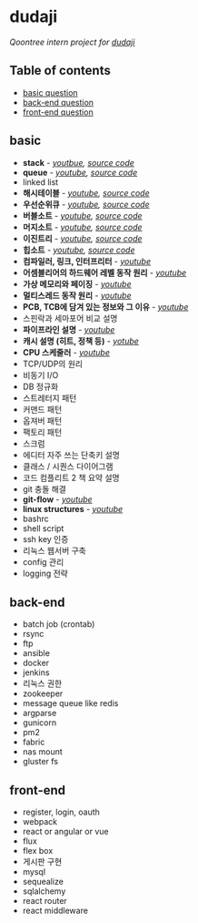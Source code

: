 dudaji
===========

_Qoontree intern project for [dudaji](https://sites.google.com/view/dudaji)_

## Table of contents

- [basic question](#basic)
- [back-end question](#back-end)
- [front-end question](#front-end)

## basic
*	**stack** - _[youtbue](https://www.youtube.com/watch?v=aLGRw0OiNmk), [source code](data-structure/stack/stack_practice.py)_
*	**queue** - _[youtube](https://www.youtube.com/watch?v=_KVtH_nAZLg), [source code](data-structure/queue/queue_practice.py)_
*	linked list
*	**해시테이블** - _[youtube](https://www.youtube.com/watch?v=qXcHg0N6f9o), [source code](data-structure/hash-table/hash_table_practice.py)_
*	**우선순위큐** - _[youtube](https://www.youtube.com/watch?v=_KVtH_nAZLg), [source code](data-structure/heap/heap_practice.py)_
*	**버블소트** - _[youtube](https://www.youtube.com/watch?v=8DnDUGxDBOg), [source code](sort/bubble_sort.py)_
*	**머지소트** - _[youtube](https://www.youtube.com/watch?v=W-ksxCkwGh0), [source code](sort/merge_sort.py)_
*	**이진트리** - _[youtube](https://www.youtube.com/watch?v=4WvUQyKVPAU), [source code](data-structure/tree/tree_practice.py)_
*	**힙소트** - _[youtube](https://www.youtube.com/watch?v=eN9tuusEvtg), [source code](sort/heap_sort.py)_
*	**컴파일러, 링크, 인터프리터** - _[youtube](https://www.youtube.com/watch?v=ZHoZj1ke1uk)_
*	**어셈블리어의 하드웨어 레벨 동작 원리** - _[youtube](https://youtu.be/pK3jXe2UvIg)_
*	**가상 메모리와 페이징** - _[youtube](https://youtu.be/KnQjXQ04yOc)_
*	**멀티스레드 동작 원리** - _[youtube](https://www.youtube.com/watch?v=xYxAIbU_gl4)_
*	**PCB, TCB에 담겨 있는 정보와 그 이유** - _[youtube](https://www.youtube.com/watch?v=IO_zh9OsmXg)_
*	스핀락과 세마포어 비교 설명
*	**파이프라인 설명** - _[youtube](https://youtu.be/Nozm_5elf6U)_
*	**캐시 설명 (히트, 정책 등)** - _[yotube](https://youtu.be/5DO0dmPReMo)_
*	**CPU 스케줄러** - _[youtube](https://www.youtube.com/watch?v=6hWhyjhvo58)_
*	TCP/UDP의 원리
*	비동기 I/O
*	DB 정규화
*	스트레터지 패턴
*	커맨드 패턴
*	옵져버 패턴
*	팩토리 패턴
*	스크럼
*	에디터 자주 쓰는 단축키 설명
*	클래스 / 시퀀스 다이어그램
*	코드 컴플리트 2 책 요약 설명
*	git 충돌 해결
*	**git-flow** - _[youtube](https://youtu.be/UFXDRJ7ownc)_
*	**linux structures** - _[youtube](https://youtu.be/ppzhUGDneig)_
*	bashrc
*	shell script
*	ssh key 인증
*	리눅스 웹서버 구축
*	config 관리
*	logging 전략

## back-end
*	batch job (crontab)
*	rsync
*	ftp
*	ansible
*	docker
*	jenkins
*	리눅스 권한
*	zookeeper
*	message queue like redis
*	argparse
*	gunicorn
*	pm2
*	fabric
*	nas mount
*	gluster fs

## front-end
*	register, login, oauth
*	webpack
*	react or angular or vue
*	flux
*	flex box
*	게시판 구현
*	mysql 
*	sequealize
*	sqlalchemy
*	react router
*	react middleware 
